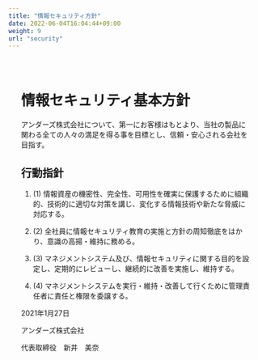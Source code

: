 ```yaml
---
title: "情報セキュリティ方針"
date: 2022-06-04T16:04:44+09:00
weight: 9
url: "security"
---
```

<div amp-fx="fade-in" data-duration="500ms" class='container' style="padding: 25px">
<h1 class="inline">情報セキュリティ基本方針</h1>

<p class="mt-16">
アンダーズ株式会社について、第一にお客様はもとより、当社の製品に関わる全ての人々の満足を得る事を目標とし、信頼・安心される会社を目指す。 
</p>
 
<div class="mt-8 mb-32">
<h2>行動指針</h2>

1. (1) 情報資産の機密性、完全性、可用性を確実に保護するために組織的、技術的に適切な対策を講じ、変化する情報技術や新たな脅威に対応する。 

2. (2) 全社員に情報セキュリティ教育の実施と方針の周知徹底をはかり、意識の高揚・維持に務める。 

3. (3) マネジメントシステム及び、情報セキュリティに関する目的を設定し、定期的にレビューし、継続的に改善を実施し、維持する。 

4. (4) マネジメントシステムを実行・維持・改善して行くために管理責任者に責任と権限を委譲する。 
</div>
 
<div class="text-right">

2021年1月27日 

アンダーズ株式会社 

代表取締役　新井　美奈 
</div>
</div>